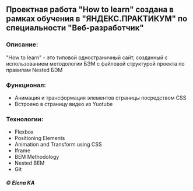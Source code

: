 ## Проектная работа "How to learn" создана в рамках обучения в "ЯНДЕКС.ПРАКТИКУМ" по специальности "Веб-разработчик"

### Описание:
"How to learn" - это типовой одностраничный сайт, созданный с использованием  методологии БЭМ c файловой структурой проекта по правилам Nested БЭМ

### Функционал:
* Анимация и трансформация элементов страницы посредством CSS
* Встроено в страницу видео из Yuotube

### Технологии:
* Flexbox
* Positioning Elements
* Animation and Transform using CSS
* Iframe
* BEM Methodology
* Nested BEM
* Git

#### _&#169; Elena KA_
